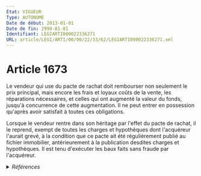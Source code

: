 ```yaml
---
État: VIGUEUR
Type: AUTONOME
Date de début: 2013-01-01
Date de fin: 2999-01-01
Identifiant: LEGIARTI000022336271
URL: article/LEGI/ARTI/00/00/22/33/62/LEGIARTI000022336271.xml
---
```


<h1>Article 1673</h1>

Le vendeur qui use du pacte de rachat doit rembourser non seulement le prix
principal, mais encore les frais et loyaux coûts de la vente, les réparations
nécessaires, et celles qui ont augmenté la valeur du fonds, jusqu'à concurrence
de cette augmentation. Il ne peut entrer en possession qu'après avoir satisfait
à toutes ces obligations.<br />

Lorsque le vendeur rentre dans son héritage par l'effet du pacte de rachat, il
le reprend, exempt de toutes les charges et hypothèques dont l'acquéreur
l'aurait grevé, à la condition que ce pacte ait été régulièrement publié au
fichier immobilier, antérieurement à la publication desdites charges et
hypothèques. Il est tenu d'exécuter les baux faits sans fraude par l'acquéreur.


<details>
  <summary><em>Références</em></summary>

  <h2>Articles faisant référence à l'article</h2>
  
  <ul>
    <li>
      <a href="https://legal.tricoteuses.fr//redirection/LEGIARTI000022332015?vers=git&vers=legifrance">Ordonnance n° 2010-638 du 10 juin 2010 portant suppression du régime des conservateurs des hypothèques - article 11 ENTIEREMENT_MODIF</a> MODIFIE source
    </li>
  </ul>
  
  <h2>Références faites par l'article</h2>
  
  <ul>
    <li>
      2010-06-10 MODIFIE cible <a href="https://legal.tricoteuses.fr//redirection/LEGIARTI000022332015?vers=git&vers=legifrance">Ordonnance n° 2010-638 du 10 juin 2010 portant suppression du régime des conservateurs des hypothèques - article 11 ENTIEREMENT_MODIF</a>
    </li>
    <li>
      2999-01-01 CITATION cible <a href="https://legal.tricoteuses.fr//redirection/LEGIARTI000020616218?vers=git&vers=legifrance">Code civil - article 1659 AUTONOME VIGUEUR, en vigueur depuis le 2009-05-14</a>
    </li>
  </ul>
</details>
